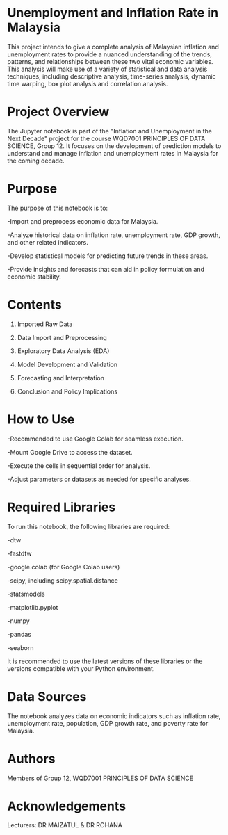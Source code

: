 # Unemployment and Inflation Rate in Malaysia
This project intends to give a complete analysis of Malaysian inflation and unemployment rates to provide a nuanced understanding of the trends, patterns, and relationships between these two vital economic variables. This analysis will make use of a variety of statistical and data analysis techniques, including descriptive analysis, time-series analysis, dynamic time warping, box plot analysis and correlation analysis.

# Project Overview
The Jupyter notebook is part of the "Inflation and Unemployment in the Next Decade" project for the course WQD7001 PRINCIPLES OF DATA SCIENCE, Group 12. It focuses on the development of prediction models to understand and manage inflation and unemployment rates in Malaysia for the coming decade.

# Purpose
The purpose of this notebook is to:

-Import and preprocess economic data for Malaysia.

-Analyze historical data on inflation rate, unemployment rate, GDP growth, and other related indicators. 

-Develop statistical models for predicting future trends in these areas. 

-Provide insights and forecasts that can aid in policy formulation and economic stability.

# Contents

1. Imported Raw Data

2. Data Import and Preprocessing

3. Exploratory Data Analysis (EDA)

4. Model Development and Validation

5. Forecasting and Interpretation

6. Conclusion and Policy Implications

# How to Use

-Recommended to use Google Colab for seamless execution.

-Mount Google Drive to access the dataset.

-Execute the cells in sequential order for analysis.

-Adjust parameters or datasets as needed for specific analyses.

# Required Libraries
To run this notebook, the following libraries are required:

-dtw 

-fastdtw

-google.colab (for Google Colab users)

-scipy, including scipy.spatial.distance

-statsmodels

-matplotlib.pyplot

-numpy

-pandas

-seaborn

It is recommended to use the latest versions of these libraries or the versions compatible with your Python environment.

# Data Sources
The notebook analyzes data on economic indicators such as inflation rate, unemployment rate, population, GDP growth rate, and poverty rate for Malaysia.

# Authors
Members of Group 12, WQD7001 PRINCIPLES OF DATA SCIENCE

# Acknowledgements
Lecturers: DR MAIZATUL & DR ROHANA
